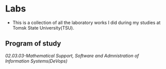 # Labs
- This is a collection of all the laboratory works I did during my studies at Tomsk State University(TSU).

## Program of study
<i>02.03.03-Mathematical Support, Software and Admnistration of Information Systems(DeVops)</i>
